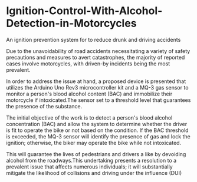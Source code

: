 # Ignition-Control-With-Alcohol-Detection-in-Motorcycles
 An ignition prevention system for to reduce drunk and driving accidents
  
Due to the unavoidability of road accidents necessitating a variety of safety precautions and measures to avert catastrophes, the majority of reported cases involve motorcycles, with driven-by incidents being the most prevalent. 

In order to address the issue at hand, a proposed device is presented that utilizes the Arduino Uno Rev3 microcontroller kit and a MQ-3 gas sensor to monitor a person's blood alcohol content (BAC) and immobilize their motorcycle if intoxicated.The sensor set to a threshold level that guarantees the presence of the substance.

The initial objective of the work is to detect a person's blood alcohol concentration (BAC) and allow the system to determine whether the driver is fit to operate the bike or not based on the condition. If the BAC threshold is exceeded, the MQ-3 sensor will identify the presence of gas and lock the ignition; otherwise, the biker may operate the bike while not intoxicated. 

This will guarantee the lives of pedestrians and drivers a like by devoiding alcohol from the roadways.This undertaking presents a resolution to a prevalent issue that affects numerous individuals; it will substantially mitigate the likelihood of collisions and driving under the influence (DUI)
